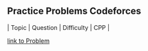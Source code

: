 ## Practice Problems Codeforces

| Topic | Question  | Difficulty | CPP |


[link to Problem](https://codeforces.com/problemset/problem/82/A)
